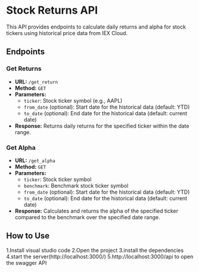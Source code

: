 
# Stock Returns API

This API provides endpoints to calculate daily returns and alpha for stock tickers using historical price data from IEX Cloud.

## Endpoints

### Get Returns
- **URL:** `/get_return`
- **Method:** `GET`
- **Parameters:**
  - `ticker`: Stock ticker symbol (e.g., AAPL)
  - `from_date` (optional): Start date for the historical data (default: YTD)
  - `to_date` (optional): End date for the historical data (default: current date)
- **Response:** Returns daily returns for the specified ticker within the date range.

### Get Alpha
- **URL:** `/get_alpha`
- **Method:** `GET`
- **Parameters:**
  - `ticker`: Stock ticker symbol
  - `benchmark`: Benchmark stock ticker symbol
  - `from_date` (optional): Start date for the historical data (default: YTD)
  - `to_date` (optional): End date for the historical data (default: current date)
- **Response:** Calculates and returns the alpha of the specified ticker compared to the benchmark over the specified date range.

## How to Use
1.Install visual studio code
2.Open the project
3.install the dependencies
4.start the server(http://localhost:3000/)
5.http://localhost:3000/api to open the swagger API 
